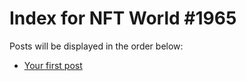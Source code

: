 # Index for NFT World #1965
Posts will be displayed in the order below:

- [Your first post](./001-first.md)

